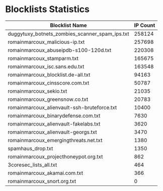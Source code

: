 # Blocklists Statistics
| Blocklist Name | IP Count |
|----|----|
| duggytuxy_botnets_zombies_scanner_spam_ips.txt | 258124 |
| romainmarcoux_malicious-ip.txt | 257698 |
| romainmarcoux_abuseipdb-s100-120d.txt | 220308 |
| romainmarcoux_stamparm.txt | 165675 |
| romainmarcoux_isc.sans.edu.txt | 163548 |
| romainmarcoux_blocklist.de-all.txt | 94163 |
| romainmarcoux_cinsscore.com.txt | 50787 |
| romainmarcoux_sekio.txt | 21035 |
| romainmarcoux_greensnow.co.txt | 20783 |
| romainmarcoux_alienvault-ssh-bruteforce.txt | 10400 |
| romainmarcoux_binarydefense.com.txt | 7630 |
| romainmarcoux_alienvault-fakelabs.txt | 3620 |
| romainmarcoux_alienvault-georgs.txt | 3470 |
| romainmarcoux_emergingthreats.net.txt | 1380 |
| spamhaus_drop.txt | 1350 |
| romainmarcoux_projecthoneypot.org.txt | 862 |
| 3coresec_lists_all.txt | 464 |
| romainmarcoux_akamai.com.txt | 366 |
| romainmarcoux_snort.org.txt | 0 |
